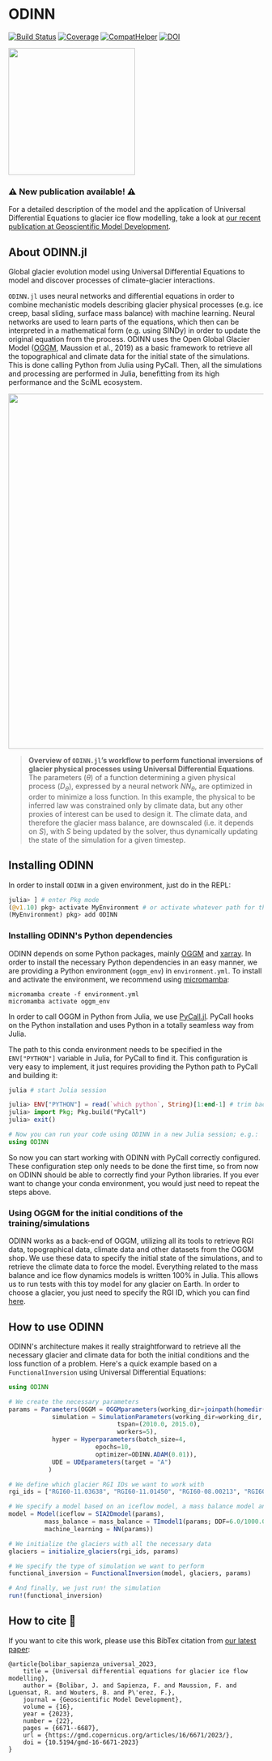 # ODINN

[![Build Status](https://github.com/ODINN-SciML/ODINN.jl/actions/workflows/CI.yml/badge.svg?branch=main)](https://github.com/ODINN-SciML/ODINN.jl/actions/workflows/CI.yml?query=branch%3Amain)
[![Coverage](https://codecov.io/gh/ODINN-SciML/ODINN.jl/branch/main/graph/badge.svg)](https://app.codecov.io/gh/ODINN-SciML/ODINN.jl)
[![CompatHelper](https://github.com/ODINN-SciML/ODINN.jl/actions/workflows/CompatHelper.yml/badge.svg)](https://github.com/ODINN-SciML/ODINN.jl/actions/workflows/CompatHelper.yml)
[![DOI](https://zenodo.org/badge/DOI/10.5281/zenodo.8033313.svg)](https://doi.org/10.5281/zenodo.8033313)

<img src="https://github.com/ODINN-SciML/ODINN.jl/blob/new_API/plots/ODINN_sticker_original.png?raw=true" width="250">

### ⚠️ New publication available! ⚠️

For a detailed description of the model and the application of Universal Differential Equations to glacier ice flow modelling, take a look at [our recent publication at Geoscientific Model Development](https://gmd.copernicus.org/articles/16/6671/2023/gmd-16-6671-2023.html). 

## About ODINN.jl

Global glacier evolution model using Universal Differential Equations to model and discover processes of climate-glacier interactions. 

`ODINN.jl` uses neural networks and differential equations in order to combine mechanistic models describing glacier physical processes (e.g. ice creep, basal sliding, surface mass balance) with machine learning. Neural networks are used to learn parts of the equations, which then can be interpreted in a mathematical form (e.g. using SINDy) in order to update the original equation from the process. ODINN uses the Open Global Glacier Model ([OGGM](oggm.org/), Maussion et al., 2019) as a basic framework to retrieve all the topographical and climate data for the initial state of the simulations. This is done calling Python from Julia using PyCall. Then, all the simulations and processing are performed in Julia, benefitting from its high performance and the SciML ecosystem. 

<center><img src="https://github.com/ODINN-SciML/odinn_toy/blob/main/plots/overview_figure.png" width="700"></center>

> **Overview of `ODINN.jl`’s workflow to perform functional inversions of glacier physical processes using Universal Differential Equations**. The parameters ($θ$) of a function determining a given physical process ($D_θ$), expressed by a neural network $NN_θ$, are optimized in order to minimize a loss function. In this example, the physical to be inferred law was constrained only by climate data, but any other proxies of interest can be used to design it. The climate data, and therefore the glacier mass balance, are downscaled (i.e. it depends on $S$), with $S$ being updated by the solver, thus dynamically updating the state of the simulation for a given timestep.

## Installing ODINN 

In order to install `ODINN` in a given environment, just do in the REPL:
```julia
julia> ] # enter Pkg mode
(@v1.10) pkg> activate MyEnvironment # or activate whatever path for the Julia environment
(MyEnvironment) pkg> add ODINN
```

### Installing ODINN's Python dependencies

ODINN depends on some Python packages, mainly [OGGM](https://github.com/OGGM/oggm) and [xarray](https://github.com/pydata/xarray). In order to install the necessary Python dependencies in an easy manner, we are providing a Python environment (`oggm_env`) in `environment.yml`. To install and activate the environment, we recommend using [micromamba](https://mamba.readthedocs.io/en/latest/user_guide/micromamba.html):

```
micromamba create -f environment.yml
micromamba activate oggm_env
```

In order to call OGGM in Python from Julia, we use [PyCall.jl](https://github.com/JuliaPy/PyCall.jl). PyCall hooks on the Python installation and uses Python in a totally seamless way from Julia. 

The path to this conda environment needs to be specified in the `ENV["PYTHON"]` variable in Julia, for PyCall to find it. This configuration is very easy to implement, it just requires providing the Python path to PyCall and building it:

```julia
julia # start Julia session

julia> ENV["PYTHON"] = read(`which python`, String)[1:end-1] # trim backspace
julia> import Pkg; Pkg.build("PyCall")
julia> exit()

# Now you can run your code using ODINN in a new Julia session; e.g.:
using ODINN
```

So now you can start working with ODINN with PyCall correctly configured. These configuration step only needs to be done the first time, so from now on ODINN should be able to correctly find your Python libraries. If you ever want to change your conda environment, you would just need to repeat the steps above. 

### Using OGGM for the initial conditions of the training/simulations 

ODINN works as a back-end of OGGM, utilizing all its tools to retrieve RGI data, topographical data, climate data and other datasets from the OGGM shop. We use these data to specify the initial state of the simulations, and to retrieve the climate data to force the model. Everything related to the mass balance and ice flow dynamics models is written 100% in Julia. This allows us to run tests with this toy model for any glacier on Earth. In order to choose a glacier, you just need to specify the RGI ID, which you can find [here](https://www.glims.org/maps/glims). 

## How to use ODINN

ODINN's architecture makes it really straightforward to retrieve all the necessary glacier and climate data for both the initial conditions and the loss function of a problem. Here's a quick example based on a `FunctionalInversion` using Universal Differential Equations:

```julia
using ODINN

# We create the necessary parameters
params = Parameters(OGGM = OGGMparameters(working_dir=joinpath(homedir(), "OGGM/ODINN_tests")),
		    simulation = SimulationParameters(working_dir=working_dir,
						      tspan=(2010.0, 2015.0),
						      workers=5),
		    hyper = Hyperparameters(batch_size=4,
					    epochs=10,
					    optimizer=ODINN.ADAM(0.01)),
		    UDE = UDEparameters(target = "A")
		   ) 

# We define which glacier RGI IDs we want to work with
rgi_ids = ["RGI60-11.03638", "RGI60-11.01450", "RGI60-08.00213", "RGI60-04.04351"]

# We specify a model based on an iceflow model, a mass balance model and a machine learning model
model = Model(iceflow = SIA2Dmodel(params),
	      mass_balance = mass_balance = TImodel1(params; DDF=6.0/1000.0, acc_factor=1.2/1000.0),
	      machine_learning = NN(params))

# We initialize the glaciers with all the necessary data 
glaciers = initialize_glaciers(rgi_ids, params)

# We specify the type of simulation we want to perform
functional_inversion = FunctionalInversion(model, glaciers, params)

# And finally, we just run! the simulation
run!(functional_inversion)

````	

## How to cite 📖

If you want to cite this work, please use this BibTex citation from [our latest paper](https://gmd.copernicus.org/articles/16/6671/2023/gmd-16-6671-2023.html):
```
@article{bolibar_sapienza_universal_2023,
	title = {Universal differential equations for glacier ice flow modelling},
	author = {Bolibar, J. and Sapienza, F. and Maussion, F. and Lguensat, R. and Wouters, B. and P\'erez, F.},
	journal = {Geoscientific Model Development},
	volume = {16},
	year = {2023},
	number = {22},
	pages = {6671--6687},
	url = {https://gmd.copernicus.org/articles/16/6671/2023/},
	doi = {10.5194/gmd-16-6671-2023}
}
```
